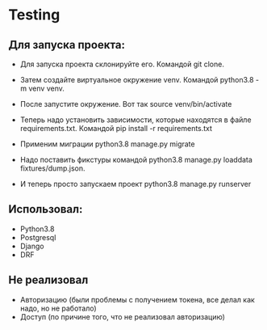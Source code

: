 # Testing

## Для запуска проекта:

* Для запуска проекта склонируйте его. Командой git clone.

* Затем создайте виртуальное окружение venv. Командой python3.8 -m venv venv.

* После запустите окружение. Вот так source venv/bin/activate

* Теперь надо установить зависимости, которые находятся в файле requirements.txt. Командой pip install -r requirements.txt

* Применим миграции python3.8 manage.py migrate

* Надо поставить фикстуры командой python3.8 manage.py loaddata fixtures/dump.json.

* И теперь просто запускаем проект python3.8 manage.py runserver

## Использовал:
* Python3.8
* Postgresql
* Django
* DRF

## Не реализовал

* Авторизацию (были проблемы с получением токена, все делал как надо, но не работало)
* Доступ (по причине того, что не реализовал авторизацию)
